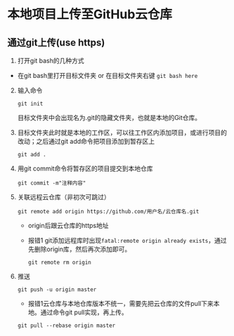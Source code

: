 # 本地项目上传至GitHub云仓库

## 通过git上传(use https)

1. 打开git bash的几种方式
   
* 在git bash里打开目标文件夹 or 在目标文件夹右键 `git bash here`
  
2. 输入命令

   ``` git
   git init
   ```

   目标文件夹中会出现名为.git的隐藏文件夹，也就是本地的Git仓库。

3. 目标文件夹此时就是本地的工作区，可以往工作区内添加项目，或进行项目的改动；之后通过git add命令把项目添加到暂存区上

   ``` git
   git add .
   ```

4. 用git commit命令将暂存区的项目提交到本地仓库

   ``` git
   git commit -m"注释内容"
   ```

5. 关联远程云仓库（非初次可跳过）

   ``` git
   git remote add origin https://github.com/用户名/云仓库名.git
   ```

   * origin后跟云仓库的https地址

   * 报错1 git添加远程库时出现`fatal:remote origin already exists`，通过先删除origin库，然后再次添加即可。

     ```git
     git remote rm origin
     ```

     

6. 推送

   ``` git
   git push -u origin master
   ```
   * 报错1云仓库与本地仓库版本不统一，需要先把云仓库的文件pull下来本地。通过命令git pull实现，再上传。

   ``` git
   git pull --rebase origin master
   ```

   

